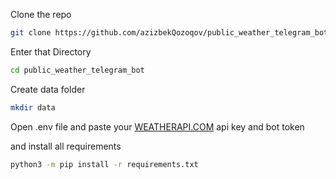 Clone the repo

```bash
git clone https://github.com/azizbekQozoqov/public_weather_telegram_bot.git
```

Enter that Directory

```bash
cd public_weather_telegram_bot
```

Create data folder

```bash
mkdir data
```

Open .env file and paste your [WEATHERAPI.COM](https://www.weatherapi.com) api key and bot token

and install all requirements
```bash
python3 -m pip install -r requirements.txt
```